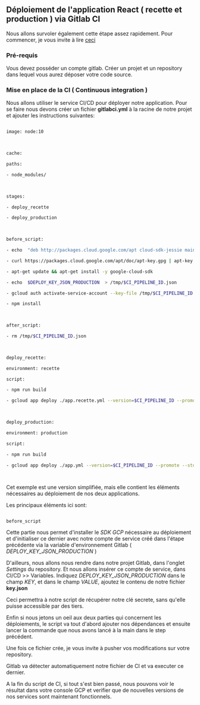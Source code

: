 ## Déploiement de l'application React ( recette et production ) via Gitlab CI

  

Nous allons survoler également cette étape assez rapidement.
Pour commencer, je vous invite à lire [ceci](https://codelabs.eleven-labs.com/course/fr/gitlab-ci-js/)


### Pré-requis

Vous devez posséder un compte gitlab.
Créer un projet et un repository dans lequel vous aurez déposer votre code source.

 
### Mise en place de la CI ( Continuous integration )


Nous allons utiliser le service CI/CD pour déployer notre application.
Pour se faire nous devons créer un fichier **gitlabci.yml** à la racine de notre projet et ajouter les instructions suivantes:

  
```bash

image: node:10

  

cache:

paths:

- node_modules/

  

stages:

- deploy_recette

- deploy_production

  

before_script:

- echo  "deb http://packages.cloud.google.com/apt cloud-sdk-jessie main"  | tee /etc/apt/sources.list.d/google-cloud-sdk.list

- curl https://packages.cloud.google.com/apt/doc/apt-key.gpg | apt-key add -

- apt-get update && apt-get install -y google-cloud-sdk

- echo  $DEPLOY_KEY_JSON_PRODUCTION  > /tmp/$CI_PIPELINE_ID.json

- gcloud auth activate-service-account --key-file /tmp/$CI_PIPELINE_ID.json

- npm install

  

after_script:

- rm /tmp/$CI_PIPELINE_ID.json

  

deploy_recette:

environment: recette

script:

- npm run build

- gcloud app deploy ./app.recette.yml --version=$CI_PIPELINE_ID --promote --stop-previous-version

  

deploy_production:

environment: production

script:

- npm run build

- gcloud app deploy ./app.yml --version=$CI_PIPELINE_ID --promote --stop-previous-version

  

```

Cet exemple est une version simplifiée, mais elle contient les éléments nécessaires au déploiement de nos deux applications.

Les principaux éléments ici sont:

 
```

before_script

```

Cette partie nous permet d'installer le *SDK GCP* nécessaire au déploiement et d'initialiser ce dernier avec notre compte de service créé dans l'étape précédente via la variable d'environnement Gitlab ( *DEPLOY_KEY_JSON_PRODUCTION* )

  

D'ailleurs, nous allons nous rendre dans notre projet Gitlab, dans l'onglet *Settings* du repository.
Et nous allons insérer ce compte de service, dans CI/CD >> Variables.
Indiquez *DEPLOY_KEY_JSON_PRODUCTION* dans le champ *KEY*, et dans le champ *VALUE*, ajoutez le contenu de notre fichier **key.json**

Ceci permettra à notre script de récupérer notre clé secrete, sans qu'elle puisse accessible par des tiers.

 
Enfin si nous jetons un oeil aux deux parties qui concernent les déploiements, le script va tout d'abord ajouter nos dépendances et ensuite lancer la commande que nous avons lancé à la main dans le step précédent.

Une fois ce fichier crée, je vous invite à pusher vos modifications sur votre repository.

Gitlab va détecter automatiquement notre fichier de CI et va executer ce dernier.

A la fin du script de CI, si tout s'est bien passé, nous pouvons voir le résultat dans votre console GCP et verifier que de nouvelles versions de nos services sont maintenant fonctionnels.